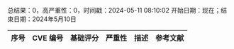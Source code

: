 总结果：0，高严重性：0，时间戳：2024-05-11 08:10:02
开始日期：现在；结束日期：2024年5月10日

| 序号 | CVE 编号 | 基础评分 | 严重性 | 描述 | 参考文献 |
|-----|--------|------------|----------|-------------|------------|
